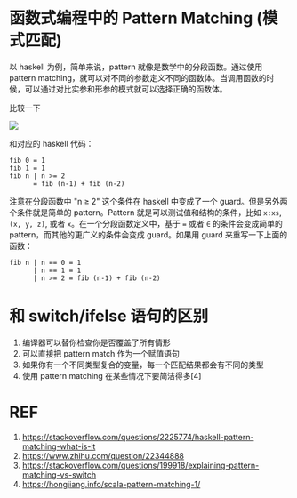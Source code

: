 # 函数式编程中的 Pattern Matching (模式匹配)

<!--
ID: e9d014be-d990-44c2-b955-446f8bf198e0
Status: publish
Date: 2018-04-26T09:18:00
Modified: 2020-05-16T11:36:42
wp_id: 326
-->

以 haskell 为例，简单来说，pattern 就像是数学中的分段函数。通过使用 pattern matching，就可以对不同的参数定义不同的函数体。当调用函数的时候，可以通过对比实参和形参的模式就可以选择正确的函数体。

比较一下

<img src="https://ws3.sinaimg.cn/large/006tKfTcly1fqq6q36pkij30aq02cglo.jpg" max-width="400px" />


和对应的 haskell 代码：

```
fib 0 = 1
fib 1 = 1
fib n | n >= 2 
      = fib (n-1) + fib (n-2)
```

注意在分段函数中 "n ≥ 2" 这个条件在 haskell 中变成了一个 guard。但是另外两个条件就是简单的 pattern。Pattern 就是可以测试值和结构的条件，比如 `x:xs`, `(x, y, z)`, 或者 `x`。在一个分段函数定义中，基于 `=` 或者 `∈` 的条件会变成简单的 pattern，而其他的更广义的条件会变成 guard。如果用 guard 来重写一下上面的函数：

```
fib n | n == 0 = 1
      | n == 1 = 1
      | n >= 2 = fib (n-1) + fib (n-2)
```

# 和 switch/ifelse 语句的区别

1. 编译器可以替你检查你是否覆盖了所有情形
2. 可以直接把 pattern match 作为一个赋值语句
3. 如果你有一个不同类型复合的变量，每一个匹配结果都会有不同的类型
4. 使用 pattern matching 在某些情况下要简洁得多[4]

# REF

1. https://stackoverflow.com/questions/2225774/haskell-pattern-matching-what-is-it
2. https://www.zhihu.com/question/22344888
3. https://stackoverflow.com/questions/199918/explaining-pattern-matching-vs-switch
4. https://hongjiang.info/scala-pattern-matching-1/